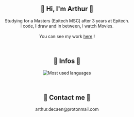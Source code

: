 <h2 align="center">🕺 Hi, I'm Arthur 🕺</h2>

<p align="center">
Studying for a Masters (Epitech MSC) after 3 years at Epitech.<br>
I code, I draw and in between, I watch Movies.<br><br>
You can see my work <a href="https://arthurtakase.github.io/" targer="_blank">here</a> !
</p>

<br>
<h2 align="center">📌 Infos 📌</h2>

<p align=center>
<img alt="Most used languages" src="https://github-readme-stats.vercel.app/api/top-langs/?username=arthurtakase&layout=compact">
</p>

<br>
<h2 align="center">📨 Contact me 📨</h2>

<p align=center>arthur.decaen@protonmail.com</p>
